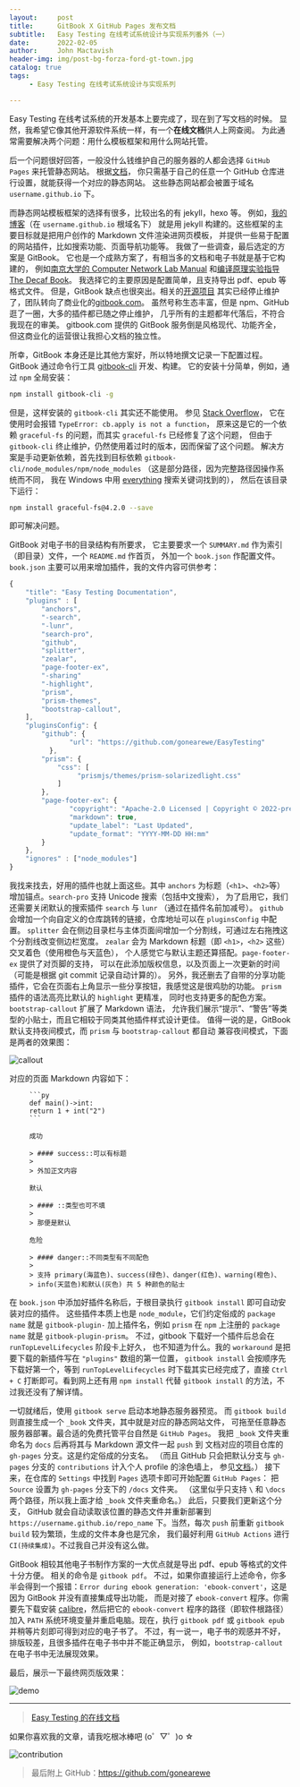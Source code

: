```yaml
---
layout:     post
title:      GitBook X GitHub Pages 发布文档
subtitle:   Easy Testing 在线考试系统设计与实现系列番外（一）
date:       2022-02-05
author:     John Mactavish
header-img: img/post-bg-forza-ford-gt-town.jpg
catalog: true
tags:
     - Easy Testing 在线考试系统设计与实现系列

---
```


Easy Testing 在线考试系统的开发基本上要完成了，现在到了写文档的时候。
显然，我希望它像其他开源软件系统一样，有一个**在线文档**供人上网查阅。
为此通常需要解决两个问题：用什么模板框架和用什么网站托管。

后一个问题很好回答，一般没什么钱维护自己的服务器的人都会选择 `GitHub Pages` 来托管静态网站。
根据[文档](https://docs.github.com/en/pages/quickstart)，
你只需基于自己的任意一个 GitHub 仓库进行设置，就能获得一个对应的静态网站。
这些静态网站都会被置于域名 `username.github.io` 下。

而静态网站模板框架的选择有很多，比较出名的有 jekyll，hexo 等。
例如，[我的博客](https://gonearewe.github.io/)（在 `username.github.io` 根域名下）
就是用 jekyll 构建的。这些框架的主要目标就是把用户创作的 Markdown 文件渲染进网页模板，
并提供一些易于配置的网站插件，比如搜索功能、页面导航功能等。
我做了一些调查，最后选定的方案是 GitBook。
它也是一个成熟方案了，有相当多的文档和电子书就是基于它构建的，
例如[南京大学的 Computer Network Lab Manual](https://shellqiqi.gitee.io/nju-network-labs/) 和[编译原理实验指导 The Decaf Book](https://decaf-lang.gitbook.io/decaf-book/)。
我选择它的主要原因是配置简单，且支持导出 pdf、epub 等格式文件。
但是，GitBook 缺点也很突出。相关的[开源项目](https://github.com/GitbookIO/gitbook)
其实已经停止维护了，团队转向了商业化的[gitbook.com](https://www.gitbook.com/)。
虽然号称生态丰富，但是 npm、GitHub 逛了一圈，大多的插件都已随之停止维护，
几乎所有的主题都年代落后，不符合我现在的审美。
gitbook.com 提供的 GitBook 服务倒是风格现代、功能齐全，
但这商业化的运营很让我担心文档的独立性。

所幸，GitBook 本身还是比其他方案好，所以特地撰文记录一下配置过程。
GitBook 通过命令行工具 [gitbook-cli](https://github.com/GitbookIO/gitbook-cli) 开发、构建。
它的安装十分简单，例如，通过 `npm` 全局安装：

```bash
npm install gitbook-cli -g
```

但是，这样安装的 `gitbook-cli` 其实还不能使用。
参见 [Stack Overflow](https://stackoverflow.com/questions/64211386/gitbook-cli-install-error-typeerror-cb-apply-is-not-a-function-inside-graceful)，
它在使用时会报错 `TypeError: cb.apply is not a function`，
原来这是它的一个依赖 `graceful-fs` 的问题，而其实 `graceful-fs` 已经修复了这个问题，
但由于 `gitbook-cli` 终止维护，仍然使用着过时的版本，因而保留了这个问题。
解决方案是手动更新依赖，首先找到目标依赖 `gitbook-cli/node_modules/npm/node_modules`
（这是部分路径，因为完整路径因操作系统而不同，
我在 Windows 中用 [everything](https://www.voidtools.com/zh-cn/) 搜索关键词找到的），
然后在该目录下运行：

```bash
npm install graceful-fs@4.2.0 --save
```

即可解决问题。

GitBook 对电子书的目录结构有所要求，
它主要要求一个 `SUMMARY.md` 作为索引（即目录）文件，一个 `README.md` 作首页，
外加一个 `book.json` 作配置文件。`book.json` 主要可以用来增加插件，我的文件内容可供参考：

```js
{
	"title": "Easy Testing Documentation",
	"plugins" : [
		"anchors",
		"-search", 
		"-lunr", 
		"search-pro",
		"github",
		"splitter",
		"zealar",
		"page-footer-ex",
		"-sharing"
		"-highlight",
		"prism", 
		"prism-themes", 
		"bootstrap-callout",
	],
	"pluginsConfig": {
		"github": {
               "url": "https://github.com/gonearewe/EasyTesting"
          },
		"prism": {
			"css": [
			     "prismjs/themes/prism-solarizedlight.css"
			]
		},
		"page-footer-ex": {
               "copyright": "Apache-2.0 Licensed | Copyright © 2022-present [Euan Mactavish](https://github.com/gonearewe)",
               "markdown": true,
               "update_label": "Last Updated",
               "update_format": "YYYY-MM-DD HH:mm"
        }
	},
	"ignores" : ["node_modules"]
}	
```

我找来找去，好用的插件也就上面这些。其中 `anchors` 为标题（`<h1>`、`<h2>`等）增加锚点。`search-pro` 支持 Unicode 搜索（包括中文搜索），
为了启用它，我们还需要关闭默认的搜索插件 `search` 与 `lunr` （通过在插件名前加减号）。
`github` 会增加一个向自定义的仓库跳转的链接，仓库地址可以在 `pluginsConfig` 中配置。
`splitter` 会在侧边目录栏与主体页面间增加一个分割线，可通过左右拖拽这个分割线改变侧边栏宽度。
`zealar` 会为 Markdown 标题（即 `<h1>`，`<h2>` 这些）交叉着色（使用橙色与天蓝色），
个人感觉它与默认主题还算搭配。`page-footer-ex` 提供了对页脚的支持，
可以在此添加版权信息，以及页面上一次更新的时间（可能是根据 git commit 记录自动计算的）。
另外，我还删去了自带的分享功能插件，它会在页面右上角显示一些分享按钮，我感觉这是很鸡肋的功能。
`prism` 插件的语法高亮比默认的 `highlight` 更精准，
同时也支持更多的配色方案。`bootstrap-callout` 扩展了 Markdown 语法，
允许我们展示“提示”、“警告”等类型的小贴士，而且它相较于同类其他插件样式设计更佳。
值得一说的是，GitBook 默认支持夜间模式，而 `prism` 与 `bootstrap-callout` 都自动
兼容夜间模式，下面是两者的效果图：

![callout](https://raw.githubusercontent.com/gonearewe/gonearewe.github.io/master/img/post-2022-gitbook-callouts.png)

对应的页面 Markdown 内容如下：

```
     ```py
     def main()->int:
     return 1 + int("2")
     ```

     成功

     > #### success::可以有标题
     >
     > 外加正文内容

     默认

     > #### ::类型也可不填
     >
     > 那便是默认

     危险

     > #### danger::不同类型有不同配色
     >
     > 支持 primary(海蓝色)、success(绿色)、danger(红色)、warning(橙色)、
     > info(天蓝色)和默认(灰色) 共 5 种颜色的贴士
```

在 `book.json` 中添加好插件名称后，于根目录执行 `gitbook install` 即可自动安装对应的插件。
这些插件本质上也是 `node_module`，它们约定俗成的 `package name` 就是 `gitbook-plugin-` 加上插件名，例如 `prism` 在 `npm` 上注册的 `package name` 就是 `gitbook-plugin-prism`。
不过，gitbook 下载好一个插件后总会在 `runTopLevelLifecycles` 阶段卡上好久，
也不知道为什么。我的 `workaround` 是把要下载的新插件写在 `"plugins"` 数组的第一位置，
 `gitbook install` 会按顺序先下载好第一个，等到 `runTopLevelLifecycles` 时下载其实已经完成了，直接 `Ctrl + C` 打断即可。看到网上还有用 `npm install` 代替 `gitbook install` 的方法，不过我还没有了解详情。

一切就绪后，使用 `gitbook serve` 启动本地静态服务器预览。
而 `gitbook build` 则直接生成一个 `_book` 文件夹，其中就是对应的静态网站文件，
可拖至任意静态服务器部署。最合适的免费托管平台自然是 `GitHub Pages`。
我把 `_book` 文件夹重命名为 `docs` 后再将其与 Markdown 源文件一起 `push` 到
文档对应的项目仓库的 `gh-pages` 分支。这是约定俗成的分支名。
（而且 GitHub 只会把默认分支与 `gh-pages` 分支的 `contributions` 计入个人 profile 的涂色墙上，
参见[文档](https://docs.github.com/en/account-and-profile/setting-up-and-managing-your-github-profile/managing-contribution-graphs-on-your-profile/why-are-my-contributions-not-showing-up-on-my-profile)。）
接下来，在仓库的 `Settings` 中找到 `Pages` 选项卡即可开始配置 `GitHub Pages`：
把 `Source` 设置为 `gh-pages` 分支下的 `/docs` 文件夹。
（这里似乎只支持 `\` 和 `\docs` 两个路径，所以我上面才给 `_book` 文件夹重命名。）
此后，只要我们更新这个分支，
GitHub 就会自动读取该位置的静态文件并重新部署到 `https://username.github.io/repo_name` 下。当然，每次 `push` 前重新 `gitbook build` 较为繁琐，生成的文件本身也是冗余，
我们最好利用 `GitHub Actions` 进行 `CI(持续集成)`。不过我自己并没有这么做。

GitBook 相较其他电子书制作方案的一大优点就是导出 pdf、epub 等格式的文件十分方便。
相关的命令是 `gitbook pdf`。
不过，如果你直接运行上述命令，你多半会得到一个报错：`Error during ebook generation: 'ebook-convert'`，这是因为 GitBook 并没有直接集成导出功能，
而是对接了 `ebook-convert` 程序。你需要先下载安装 [calibre](https://calibre-ebook.com/download)，然后把它的 `ebook-convert` 程序的路径（即软件根路径）加入 `PATH` 系统环境变量并重启电脑。现在，执行 `gitbook pdf` 或 `gitbook epub` 并稍等片刻即可得到对应的电子书了。
不过，有一说一，电子书的观感并不好，排版较差，且很多插件在电子书中并不能正确显示，
例如，`bootstrap-callout` 在电子书中无法展现效果。 

最后，展示一下最终网页版效果：

![demo](https://raw.githubusercontent.com/gonearewe/gonearewe.github.io/master/img/post-2022-gitbook-demo.png)

---

> [Easy Testing 的在线文档](https://gonearewe.github.io/EasyTesting/)

如果你喜欢我的文章，请我吃根冰棒吧  (o゜▽゜)o ☆

![contribution](https://raw.githubusercontent.com/gonearewe/gonearewe.github.io/master/img/contribution.jpg)

> 最后附上 GitHub：<https://github.com/gonearewe>
